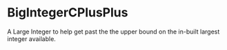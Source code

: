 # BigIntegerCPlusPlus
A Large Integer to help get past the the upper bound on the in-built largest integer available.
